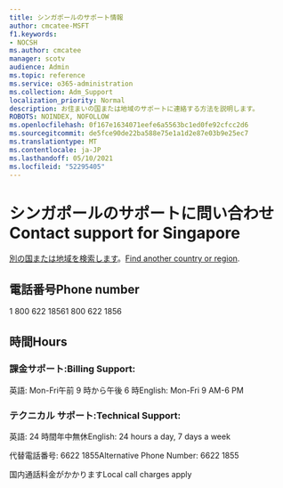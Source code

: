```yaml
---
title: シンガポールのサポート情報
author: cmcatee-MSFT
f1.keywords:
- NOCSH
ms.author: cmcatee
manager: scotv
audience: Admin
ms.topic: reference
ms.service: o365-administration
ms.collection: Adm_Support
localization_priority: Normal
description: お住まいの国または地域のサポートに連絡する方法を説明します。
ROBOTS: NOINDEX, NOFOLLOW
ms.openlocfilehash: 0f167e1634071eefe6a5563bc1ed0fe92cfcc2d6
ms.sourcegitcommit: de5fce90de22ba588e75e1a1d2e87e03b9e25ec7
ms.translationtype: MT
ms.contentlocale: ja-JP
ms.lasthandoff: 05/10/2021
ms.locfileid: "52295405"
---
```

# <a name="contact-support-for-singapore"></a><span data-ttu-id="48c96-103">シンガポールのサポートに問い合わせ</span><span class="sxs-lookup"><span data-stu-id="48c96-103">Contact support for Singapore</span></span>

<span data-ttu-id="48c96-104">[別の国または地域を検索します](../../business-video/get-help-support.md)。</span><span class="sxs-lookup"><span data-stu-id="48c96-104">[Find another country or region](../../business-video/get-help-support.md).</span></span>

## <a name="phone-number"></a><span data-ttu-id="48c96-105">電話番号</span><span class="sxs-lookup"><span data-stu-id="48c96-105">Phone number</span></span>
<span data-ttu-id="48c96-106">1 800 622 1856</span><span class="sxs-lookup"><span data-stu-id="48c96-106">1 800 622 1856</span></span>

## <a name="hours"></a><span data-ttu-id="48c96-107">時間</span><span class="sxs-lookup"><span data-stu-id="48c96-107">Hours</span></span>
### <a name="billing-support"></a><span data-ttu-id="48c96-108">課金サポート:</span><span class="sxs-lookup"><span data-stu-id="48c96-108">Billing Support:</span></span>

<span data-ttu-id="48c96-109">英語: Mon-Fri午前 9 時から午後 6 時</span><span class="sxs-lookup"><span data-stu-id="48c96-109">English: Mon-Fri 9 AM-6 PM</span></span>

### <a name="technical-support"></a><span data-ttu-id="48c96-110">テクニカル サポート:</span><span class="sxs-lookup"><span data-stu-id="48c96-110">Technical Support:</span></span>

<span data-ttu-id="48c96-111">英語: 24 時間年中無休</span><span class="sxs-lookup"><span data-stu-id="48c96-111">English: 24 hours a day, 7 days a week</span></span>

<span data-ttu-id="48c96-112">代替電話番号: 6622 1855</span><span class="sxs-lookup"><span data-stu-id="48c96-112">Alternative Phone Number: 6622 1855</span></span>

<span data-ttu-id="48c96-113">国内通話料金がかかります</span><span class="sxs-lookup"><span data-stu-id="48c96-113">Local call charges apply</span></span>
